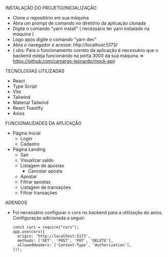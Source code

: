 INSTALAÇÃO DO PROJETO/INICIALIZAÇÃO
- Clone o repositório em sua máquina
- Abra um prompt de comando no diretório da aplicação clonada
- Digite o comando "yarn install" ( necessário ter yarn instalado na máquina )
- Logo após digite o comando "yarn dev"
- Abra o navegador e acesse: http://localhost:5173/
- ( obs: Para o funcionamento correto da aplicação é necessário que o backend esteja funcionando na porta 3000 da sua máquina => https://github.com/camargo-leonardo/mock-api)

TECNOLOGIAS UTILIZADAS
- React
- Type Script
- Vite
- Tailwind
- Material Tailwind
- React Toastify
- Axios

FUNCIONALIDADES DA APLICAÇÃO
- Página Inicial
  - Login   
  - Cadastro
- Página Landing
  - Sair 
  - Visualizar saldo 
  - Listagem de apostas
    - Cancelar aposta
  - Apostar
  - Filtrar apostas
  - Listagem de transações
  - Filtrar transações

ADENDOS
  - Foi necessário configurar o cors no backend para a utilização do axios. Configuração adicionada a seguir:
    
      ```
      const cors = require("cors");
      app.use(cors({
        origin: 'http://localhost:5173',
        methods: ['GET', 'POST', 'PUT', 'DELETE'],
        allowedHeaders: ['Content-Type', 'Authorization'],
      }));
      ```
